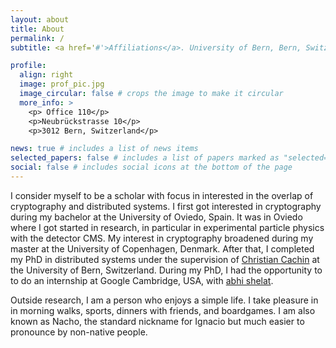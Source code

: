 ```yaml
---
layout: about
title: About
permalink: /
subtitle: <a href='#'>Affiliations</a>. University of Bern, Bern, Switzerland.

profile:
  align: right
  image: prof_pic.jpg
  image_circular: false # crops the image to make it circular
  more_info: >
    <p> Office 110</p>
    <p>Neubrückstrasse 10</p>
    <p>3012 Bern, Switzerland</p>

news: true # includes a list of news items
selected_papers: false # includes a list of papers marked as "selected={true}"
social: false # includes social icons at the bottom of the page
---
```


I consider myself to be a scholar with focus in interested in the overlap of cryptography and distributed systems. I first got interested in cryptography during my bachelor at the University of Oviedo, Spain. It was in Oviedo where I got started in research, in particular in experimental particle physics with the detector CMS. My interest in cryptography broadened during my master at the University of Copenhagen, Denmark. After that, I completed my PhD in distributed systems under the supervision of [Christian Cachin](https://crypto.unibe.ch/cc/) at the University of Bern, Switzerland. During my PhD, I had the opportunity to to do an internship at Google Cambridge, USA, with [abhi shelat](https://shelat.khoury.northeastern.edu/). 

Outside research, I am a person who enjoys a simple life. I take pleasure in in morning walks, sports, dinners with friends, and boardgames. I am also known as Nacho, the standard nickname for Ignacio but much easier to pronounce by non-native people.


